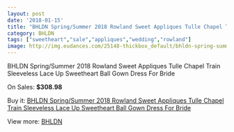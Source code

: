 ```yaml
---
layout: post
date: '2018-01-15'
title: "BHLDN Spring/Summer 2018 Rowland Sweet Appliques Tulle Chapel Train Sleeveless Lace Up Sweetheart Ball Gown Dress For Bride"
category: BHLDN
tags: ["sweetheart","sale","appliques","wedding","rowland"]
image: http://img.eudances.com/25148-thickbox_default/bhldn-spring-summer-2018-rowland-sweet-appliques-tulle-chapel-train-sleeveless-lace-up-sweetheart-ball-gown-dress-for-bride.jpg
---
```

BHLDN Spring/Summer 2018 Rowland Sweet Appliques Tulle Chapel Train Sleeveless Lace Up Sweetheart Ball Gown Dress For Bride

On Sales: **$308.98**
<a href="https://www.eudances.com/en/bhldn/8331-bhldn-spring-summer-2018-rowland-sweet-appliques-tulle-chapel-train-sleeveless-lace-up-sweetheart-ball-gown-dress-for-bride.html"><amp-img layout="responsive" width="600" height="600" src="//img.eudances.com/25148-thickbox_default/bhldn-spring-summer-2018-rowland-sweet-appliques-tulle-chapel-train-sleeveless-lace-up-sweetheart-ball-gown-dress-for-bride.jpg" alt="BHLDN Spring/Summer 2018 Rowland Sweet Appliques Tulle Chapel Train Sleeveless Lace Up Sweetheart Ball Gown Dress For Bride 0" /></a>
<a href="https://www.eudances.com/en/bhldn/8331-bhldn-spring-summer-2018-rowland-sweet-appliques-tulle-chapel-train-sleeveless-lace-up-sweetheart-ball-gown-dress-for-bride.html"><amp-img layout="responsive" width="600" height="600" src="//img.eudances.com/25155-thickbox_default/bhldn-spring-summer-2018-rowland-sweet-appliques-tulle-chapel-train-sleeveless-lace-up-sweetheart-ball-gown-dress-for-bride.jpg" alt="BHLDN Spring/Summer 2018 Rowland Sweet Appliques Tulle Chapel Train Sleeveless Lace Up Sweetheart Ball Gown Dress For Bride 1" /></a>
<a href="https://www.eudances.com/en/bhldn/8331-bhldn-spring-summer-2018-rowland-sweet-appliques-tulle-chapel-train-sleeveless-lace-up-sweetheart-ball-gown-dress-for-bride.html"><amp-img layout="responsive" width="600" height="600" src="//img.eudances.com/25154-thickbox_default/bhldn-spring-summer-2018-rowland-sweet-appliques-tulle-chapel-train-sleeveless-lace-up-sweetheart-ball-gown-dress-for-bride.jpg" alt="BHLDN Spring/Summer 2018 Rowland Sweet Appliques Tulle Chapel Train Sleeveless Lace Up Sweetheart Ball Gown Dress For Bride 2" /></a>
<a href="https://www.eudances.com/en/bhldn/8331-bhldn-spring-summer-2018-rowland-sweet-appliques-tulle-chapel-train-sleeveless-lace-up-sweetheart-ball-gown-dress-for-bride.html"><amp-img layout="responsive" width="600" height="600" src="//img.eudances.com/25153-thickbox_default/bhldn-spring-summer-2018-rowland-sweet-appliques-tulle-chapel-train-sleeveless-lace-up-sweetheart-ball-gown-dress-for-bride.jpg" alt="BHLDN Spring/Summer 2018 Rowland Sweet Appliques Tulle Chapel Train Sleeveless Lace Up Sweetheart Ball Gown Dress For Bride 3" /></a>
<a href="https://www.eudances.com/en/bhldn/8331-bhldn-spring-summer-2018-rowland-sweet-appliques-tulle-chapel-train-sleeveless-lace-up-sweetheart-ball-gown-dress-for-bride.html"><amp-img layout="responsive" width="600" height="600" src="//img.eudances.com/25152-thickbox_default/bhldn-spring-summer-2018-rowland-sweet-appliques-tulle-chapel-train-sleeveless-lace-up-sweetheart-ball-gown-dress-for-bride.jpg" alt="BHLDN Spring/Summer 2018 Rowland Sweet Appliques Tulle Chapel Train Sleeveless Lace Up Sweetheart Ball Gown Dress For Bride 4" /></a>
<a href="https://www.eudances.com/en/bhldn/8331-bhldn-spring-summer-2018-rowland-sweet-appliques-tulle-chapel-train-sleeveless-lace-up-sweetheart-ball-gown-dress-for-bride.html"><amp-img layout="responsive" width="600" height="600" src="//img.eudances.com/25151-thickbox_default/bhldn-spring-summer-2018-rowland-sweet-appliques-tulle-chapel-train-sleeveless-lace-up-sweetheart-ball-gown-dress-for-bride.jpg" alt="BHLDN Spring/Summer 2018 Rowland Sweet Appliques Tulle Chapel Train Sleeveless Lace Up Sweetheart Ball Gown Dress For Bride 5" /></a>
<a href="https://www.eudances.com/en/bhldn/8331-bhldn-spring-summer-2018-rowland-sweet-appliques-tulle-chapel-train-sleeveless-lace-up-sweetheart-ball-gown-dress-for-bride.html"><amp-img layout="responsive" width="600" height="600" src="//img.eudances.com/25150-thickbox_default/bhldn-spring-summer-2018-rowland-sweet-appliques-tulle-chapel-train-sleeveless-lace-up-sweetheart-ball-gown-dress-for-bride.jpg" alt="BHLDN Spring/Summer 2018 Rowland Sweet Appliques Tulle Chapel Train Sleeveless Lace Up Sweetheart Ball Gown Dress For Bride 6" /></a>
<a href="https://www.eudances.com/en/bhldn/8331-bhldn-spring-summer-2018-rowland-sweet-appliques-tulle-chapel-train-sleeveless-lace-up-sweetheart-ball-gown-dress-for-bride.html"><amp-img layout="responsive" width="600" height="600" src="//img.eudances.com/25149-thickbox_default/bhldn-spring-summer-2018-rowland-sweet-appliques-tulle-chapel-train-sleeveless-lace-up-sweetheart-ball-gown-dress-for-bride.jpg" alt="BHLDN Spring/Summer 2018 Rowland Sweet Appliques Tulle Chapel Train Sleeveless Lace Up Sweetheart Ball Gown Dress For Bride 7" /></a>

Buy it: [BHLDN Spring/Summer 2018 Rowland Sweet Appliques Tulle Chapel Train Sleeveless Lace Up Sweetheart Ball Gown Dress For Bride](https://www.eudances.com/en/bhldn/8331-bhldn-spring-summer-2018-rowland-sweet-appliques-tulle-chapel-train-sleeveless-lace-up-sweetheart-ball-gown-dress-for-bride.html "BHLDN Spring/Summer 2018 Rowland Sweet Appliques Tulle Chapel Train Sleeveless Lace Up Sweetheart Ball Gown Dress For Bride")

View more: [BHLDN](https://www.eudances.com/en/124-bhldn "BHLDN")